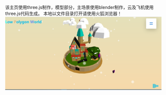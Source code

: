 该主页使用three.js制作，模型部分，主场景使用blender制作，云及飞机使用three.js代码生成。
本地以文件目录打开请使用火狐浏览器！  
![](https://github.com/liaozixin/Low-Polygon-webpage/blob/master/img-folder/%E6%BC%94%E7%A4%BA%E6%95%88%E6%9E%9C.png)
